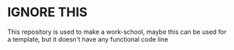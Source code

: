 # IGNORE THIS
This repository is used to make a work-school, maybe this can be used for a template, but it doesn't have any functional code line
